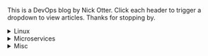 This is a DevOps blog by Nick Otter. Click each header to trigger a dropdown to view articles. Thanks for stopping by.

<details><summary markdown='span'>Linux</summary>
  <div class="tip" markdown="1">## General
  [Baby chaos monkeys for Linux](#)<br>
  
  <div class="tip" markdown="1">## Boot
  [How to debug an emergency boot](https://github.com/nick-otter/site/blob/master/linux/kernel/how%20to%20debug%20an%20emergency%20boot.md)<br>
  
  <div class="tip" markdown="1">## Kernel
  [How to monitor kernel panic](#)<br>
  [How to debug a syscall](#)<br>
  
  <div class="tip" markdown="1">## Memory 
  [How to monitor disk space](#)<br>
  [How to debug crashes and segfaults](#)<br>
  
  <div class="tip" markdown="1">## Disk
  [How to monitor disk activity](#)<br>
  [How to manage log files](#)<br>
  
  <div class="tip" markdown="1">## CPU
  [How to monitor CPU](#)<br>
  
  <div class="tip" markdown="1">## Virtual File System
  [How to monitor page cache](#)<br>
  
  <div class="tip" markdown="1">## Network
  [How to monitor TCP/IP](#)<br>
  [How to monitor UDP](#)<br>
</details>  

<details><summary markdown='span'>Microservices</summary>
  <div class="tip" markdown="1">## Kubernetes
  [How to monitor kubernetes with prometheus](#)<br>
</details>

 <details><summary markdown='span'>Misc</summary> 
  <div class="tip" markdown="1">## Computers
  [How to set up a Lenovo T470s to dual boot](#)<br>
</details>

